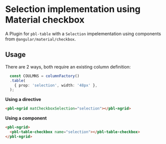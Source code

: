 # Selection implementation using Material checkbox

A Plugin for `pbl-table` with a `Selection` impelementation using components from `@angular/material/checkbox`.

## Usage
There are 2 ways, both require an existing column definition:

```ts
  const COULMNS = columnFactory()
  .table(
    { prop: 'selection', width: '48px' },
  );
```

**Using a directive**
```html
<pbl-ngrid matCheckboxSelection="selection"></pbl-ngrid>
```

**Using a component**
```html
<pbl-ngrid>
  <pbl-table-checkbox name="selection"></pbl-table-checkbox>
</pbl-ngrid>
```

